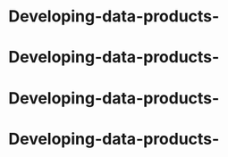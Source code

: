 # Developing-data-products-
# Developing-data-products-
# Developing-data-products-
# Developing-data-products-

